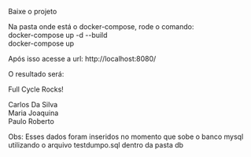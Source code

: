 Baixe o projeto

Na pasta onde está o docker-compose, rode o comando:<br />
docker-compose up -d --build <br />
docker-compose up

Após isso acesse a url:
http://localhost:8080/

O resultado será:

Full Cycle Rocks!

Carlos Da Silva<br />
Maria Joaquina<br />
Paulo Roberto


Obs: Esses dados foram inseridos no momento que sobe o banco mysql utilizando o arquivo testdumpo.sql dentro da pasta db
